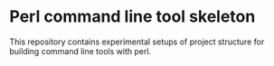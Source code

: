 # Perl command line tool skeleton

This repository contains experimental setups of project structure for building command line tools with perl.
